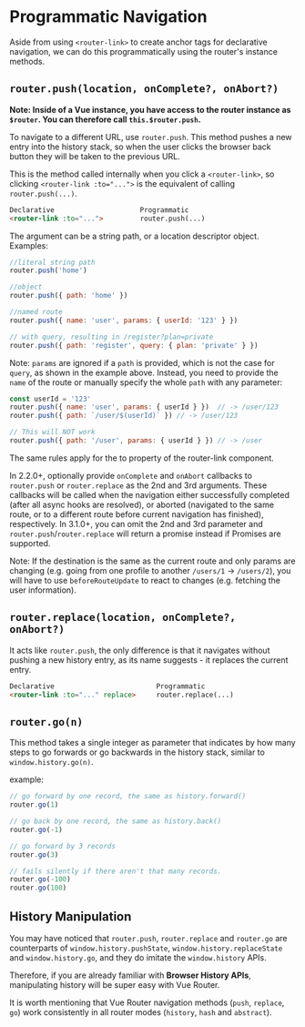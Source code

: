# Programmatic Navigation

Aside from using `<router-link>` to create anchor tags for declarative navigation, we can do this programmatically using the router's instance methods.

## `router.push(location, onComplete?, onAbort?)`

**Note: Inside of a Vue instance, you have access to the router instance as `$router`. You can therefore call `this.$router.push`.**

To navigate to a different URL, use `router.push`. This method pushes a new entry into the history stack, so when the user clicks the browser back button they will be taken to the previous URL.

This is the method called internally when you click a `<router-link>`, so clicking `<router-link :to="...">` is the equivalent of calling `router.push(...)`.

```html
Declarative                     Programmatic
<router-link :to="...">         router.push(...)
```

The argument can be a string path, or a location descriptor object. Examples:

```js
//literal string path
router.push('home')

//object
router.push({ path: 'home' })

//named route
router.push({ name: 'user', params: { userId: '123' } })

// with query, resulting in /register?plan=private
router.push({ path: 'register', query: { plan: 'private' } })
```

Note: `params` are ignored if a `path` is provided, which is not the case for `query`, as shown in the example above. Instead, you need to provide the `name` of the route or manually specify the whole `path` with any parameter:

```js
const userId = '123'
router.push({ name: 'user', params: { userId } })  // -> /user/123
router.push({ path: `/user/$(userId)` }) // -> /user/123

// This will NOT work
router.push({ path: '/user', params: { userId } }) // -> /user
```

The same rules apply for the to property of the router-link component.

In 2.2.0+, optionally provide `onComplete` and `onAbort` callbacks to `router.push` or `router.replace` as the 2nd and 3rd arguments. These callbacks will be called when the navigation either successfully completed (after all async hooks are resolved), or aborted (navigated to the same route, or to a different route before current navigation has finished), respectively. In 3.1.0+, you can omit the 2nd and 3rd parameter and `router.push`/`router.replace` will return a promise instead if Promises are supported.

Note: If the destination is the same as the current route and only params are changing (e.g. going from one profile to another `/users/1` -> `/users/2`), you will have to use `beforeRouteUpdate` to react to changes (e.g. fetching the user information).

## `router.replace(location, onComplete?, onAbort?)`

It acts like `router.push`, the only difference is that it navigates without pushing a new history entry, as its name suggests - it replaces the current entry.

```html
Declarative                         Programmatic
<router-link :to="..." replace>     router.replace(...)
```

## `router.go(n)`

This method takes a single integer as parameter that indicates by how many steps to go forwards or go backwards in the history stack, similar to `window.history.go(n)`.

example:

```js
// go forward by one record, the same as history.forward()
router.go(1)

// go back by one record, the same as history.back()
router.go(-1)

// go forward by 3 records
router.go(3)

// fails silently if there aren't that many records.
router.go(-100)
router.go(100)
```

## History Manipulation

You may have noticed that `router.push`, `router.replace` and `router.go` are counterparts of `window.history.pushState`, `window.history.replaceState` and `window.history.go`, and they do imitate the `window.history` APIs.

Therefore, if you are already familiar with **Browser History APIs**, manipulating history will be super easy with Vue Router.

It is worth mentioning that Vue Router navigation methods (`push`, `replace`, `go`) work consistently in all router modes (`history`, `hash` and `abstract`).
